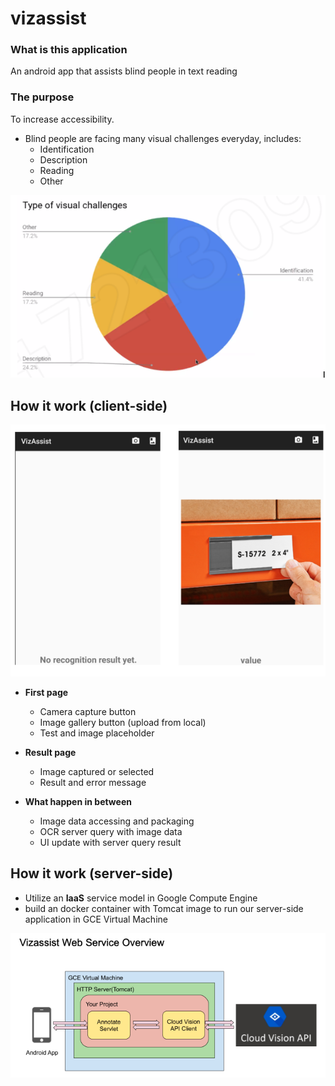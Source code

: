 # vizassist
### What is this application
An android app that assists blind people in text reading

### The purpose
To increase accessibility.
* Blind people are facing many visual challenges everyday, includes:
    * Identification
    * Description
    * Reading
    * Other
    
![](/assets/figure1.png)

## How it work (client-side)
![](assets/figure2.png)

* **First page**
    * Camera capture button
    * Image gallery button (upload from local)
    * Test and image placeholder

* **Result page**
    * Image captured or selected
    * Result and error message

* **What happen in between**
    * Image data accessing and packaging
    * OCR server query with image data
    * UI update with server query result


## How it work (server-side)
* Utilize an **IaaS** service model in Google Compute Engine
* build an docker container with Tomcat image to run our server-side application in GCE Virtual Machine

![](/assets/figure3.png)


